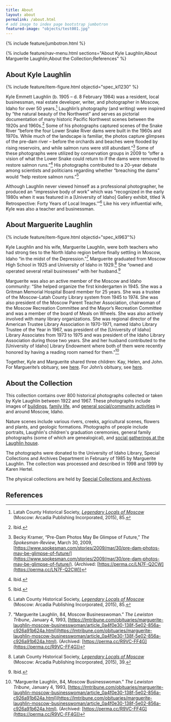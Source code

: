 ```yaml
---
title: About
layout: about
permalink: /about.html
# add image to index page bootstrap jumbotron
featured-image: "objects/test001.jpg"
---
```


{% include feature/jumbotron.html %}

{% include feature/nav-menu.html sections="About Kyle Laughlin;About Marguerite Laughlin;About the Collection;References" %}

## About Kyle Laughlin

{% include feature/item-figure.html objectid="spec_kl1230" %}

Kyle Emmett Laughlin (b. 1905 – d. 8 February 1984) was a resident, local businessman, real estate developer, writer, and photographer in Moscow, Idaho for over 50 years.[^1] Laughlin’s photography (and writing) were inspired by “the natural beauty of the Northwest” and serves as pictorial documentation of many historic Pacific Northwest scenes between the 1920s and 1960s.[^2] Some of his photographs captured scenes of the Snake River “before the four Lower Snake River dams were built in the 1960s and 1970s. While much of the landscape is familiar, the photos capture glimpses of the pre-dam river – before the orchards and beaches were flooded by rising reservoirs, and while salmon runs were still abundant.”[^3] Some of these photographs were utilized by conservation groups in 2009 to “offer a vision of what the Lower Snake could return to if the dams were removed to restore salmon runs.”[^4] His photographs contributed to a 20-year debate among scientists and politicians regarding whether “breaching the dams” would “help restore salmon runs.”[^5]

Although Laughlin never viewed himself as a professional photographer, he produced an “impressive body of work” which was “recognized in the early 1980s when it was featured in a [University of Idaho] Gallery exhibit, titled ‘A Retrospective: Forty Years of Local Images.’”[^6] Like his very influential wife, Kyle was also a teacher and businessman.

## About Marguerite Laughlin

{% include feature/item-figure.html objectid="spec_kl963"%}

Kyle Laughlin and his wife, Marguerite Laughlin, were both teachers who had strong ties to the North Idaho region before finally settling in Moscow, Idaho “in the midst of the Depression.”[^7] Marguerite graduated from Moscow High School in 1925 and University of Idaho in 1929.[^8] She “owned and operated several retail businesses” with her husband.[^9]

Marguerite was also an active member of the Moscow and Idaho community: “She helped organize the first kindergarten in 1945. She was a Gritman Memorial Hospital Board member for 25 years. She was a trustee of the Moscow-Latah County Library system from 1945 to 1974. She was also president of the Moscow Parent Teacher Association, chairwoman of the Moscow Recreation Committee and the Mayor’s Recreation Committee and was a member of the board of Meals on Wheels. She was also actively involved with many library organizations. She was regional director of the American Trustee Library Association in 1970-1971, named Idaho Library Trustee of the Year in 1967, was president of the [University of Idaho] Library Associates from 1973 to 1975 and was president of the Idaho Library Association during those two years. She and her husband contributed to the [University of Idaho] Library Endowment where both of them were recently honored by having a reading room named for them.”[^10]

Together, Kyle and Marguerite shared three children: Kay, Helen, and John. For Marguerite’s obituary, see [here](https://lmtribune.com/obituaries/marguerite-laughlin-moscow-businesswoman/article_0a4f0e30-138f-5e02-856a-c926a91b624a.html). For John’s obituary, see [here](https://www.legacy.com/obituaries/spokesman/obituary.aspx?n=john-w-laughlin&pid=171017893&fhid=9528).

## About the Collection

This collection contains over 800 historical photographs collected or taken by Kyle Laughlin between 1922 and 1967. These photographs include images of [buildings](https://www.lib.uidaho.edu/digital/laughlin/browse.html#buildings%20(structures)), [family life](https://www.lib.uidaho.edu/digital/laughlin/browse.html#portraits), and [general social/community activities](https://www.lib.uidaho.edu/digital/laughlin/browse.html#parties) in and around Moscow, Idaho.

Nature scenes include various rivers, creeks, agricultural scenes, flowers and plants, and geologic formations. Photographs of people include portraits, Laughlin's children's graduation ceremonies, general family photographs (some of which are genealogical), and [social gatherings at the Laughlin house](https://www.lib.uidaho.edu/digital/laughlin/browse.html#parties).

The photographs were donated to the University of Idaho Library, Special Collections and Archives Department in February of 1985 by Marguerite Laughlin. The collection was processed and described in 1998 and 1999 by Karen Hertel.

The physical collections are held by [Special Collections and Archives](https://www.lib.uidaho.edu/special-collections/).

## References

[^1]: Latah County Historical Society, [*Legendary Locals of Moscow*](https://www.google.com/books/edition/Legendary_Locals_of_Moscow/15mgCgAAQBAJ?hl=en&gbpv=0) (Moscow: Arcadia Publishing Incorporated, 2015), 85. 

[^2]: Ibid.

[^3]: Becky Kramer, “Pre-Dam Photos May Be Glimpse of Future,” *The Spokesman-Review*, March 30, 2009, [https://www.spokesman.com/stories/2009/mar/30/pre-dam-photos-may-be-glimpse-of-future/](https://www.spokesman.com/stories/2009/mar/30/pre-dam-photos-may-be-glimpse-of-future/). (Archived: [https://perma.cc/LN7F-Q2CW](https://perma.cc/LN7F-Q2CW))

[^4]: Ibid.

[^5]: Ibid.

[^6]: Latah County Historical Society, [*Legendary Locals of Moscow*](https://www.google.com/books/edition/Legendary_Locals_of_Moscow/15mgCgAAQBAJ?hl=en&gbpv=0) (Moscow: Arcadia Publishing Incorporated, 2015), 85.  

[^7]: “Marguerite Laughlin, 84, Moscow Businesswoman.” *The Lewiston Tribune*, January 4, 1993, [https://lmtribune.com/obituaries/marguerite-laughlin-moscow-businesswoman/article_0a4f0e30-138f-5e02-856a-c926a91b624a.html](https://lmtribune.com/obituaries/marguerite-laughlin-moscow-businesswoman/article_0a4f0e30-138f-5e02-856a-c926a91b624a.html). (Archived: [https://perma.cc/R9VC-FF4G](https://perma.cc/R9VC-FF4G))

[^8]: Latah County Historical Society, [*Legendary Locals of Moscow*](https://www.google.com/books/edition/Legendary_Locals_of_Moscow/15mgCgAAQBAJ?hl=en&gbpv=0) (Moscow: Arcadia Publishing Incorporated, 2015), 39.  

[^9]: Ibid.

[^10]: “Marguerite Laughlin, 84, Moscow Businesswoman.” *The Lewiston Tribune*, January 4, 1993, [https://lmtribune.com/obituaries/marguerite-laughlin-moscow-businesswoman/article_0a4f0e30-138f-5e02-856a-c926a91b624a.html](https://lmtribune.com/obituaries/marguerite-laughlin-moscow-businesswoman/article_0a4f0e30-138f-5e02-856a-c926a91b624a.html). (Archived: [https://perma.cc/R9VC-FF4G](https://perma.cc/R9VC-FF4G))


